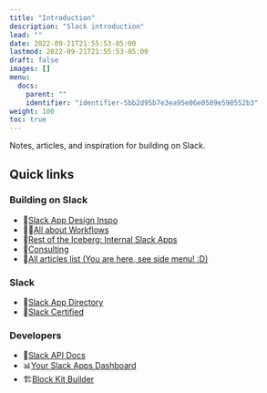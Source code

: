 ```yaml
---
title: "Introduction"
description: "Slack introduction"
lead: ""
date: 2022-09-21T21:55:53-05:00
lastmod: 2022-09-21T21:55:53-05:00
draft: false
images: []
menu:
  docs:
    parent: ""
    identifier: "identifier-5bb2d95b7e3ea95e06e0589e598552b3"
weight: 100
toc: true
---
```


Notes, articles, and inspiration for building on Slack.

## Quick links

### Building on Slack

- 🎨[Slack App Design Inspo](/sadi/)
- 🏃‍♂️[All about Workflows](/workflows/)
- 🧊[Rest of the Iceberg: Internal Slack Apps](/internal-apps/)
- 👯[Consulting](/consulting/)
- 📜[All articles list (You are here, see side menu! :D)](/docs/slack/introduction/)

### Slack

- 📃[Slack App Directory](https://slack.com/apps)
- 🏅[Slack Certified](https://www.slackcertified.com/)

### Developers

- 📖[Slack API Docs](https://api.slack.com/)
- 📊[Your Slack Apps Dashboard](https://api.slack.com/apps)
- 🏗️[Block Kit Builder](https://app.slack.com/block-kit-builder/)
